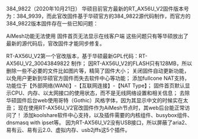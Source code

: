384_9822（2020年10月21日）
华硕目前官方最新的RT_AX56U_V2固件版本号为：384_9939，而此官改固件基于华硕官方的384_9822源代码制作，而官方的384_9822版本固件存在一些已知问题：

AiMesh功能无法使用
固件首页无法显示在线客户端
这些问题只有等华硕放出了最新的源代码后，官改固件才能同步修复。

RT-AX56U_V2第一个官改版本，基于华硕最新GPL代码：RT-AX56U_V2_30043849822 制作；
因RT-AX56U_V2的FLASH只有128MB，所以删除一些不必要的文件比如图片等，精简了固件大小；
关闭固件自动更新功能，以免用户更新到华硕官方固件而失去软件中心等功能；
添加fullcone NAT支持，功能位于【外部网络(WAN)】-【互联网连接】-【NAT Type】；
固件首页默认显示CPU、内存、以太网接口的使用状态，而不是无线网络设置和相关信息；
去除华硕固件后台web使用哥特（Gothic）风格字体，因为其显示中文的时候实在太丑；
现在使用RT-AX56U_V2官改固件作为AiMesh节点时，其web后台能正常访问了！
添加koolshare软件中心支持，以及插件需要的内核组件、busybox组件、dnsmasq with ipset等。
因为RT-AX56U_V2没有USB接口，所以屏蔽了aria2、易有云、易有云2.0、虚拟内存、usb2jffs这5个插件。